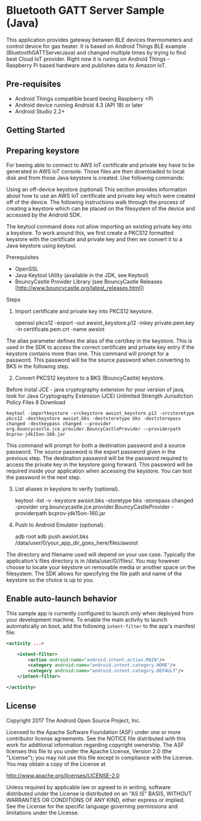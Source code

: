 # Bluetooth GATT Server Sample (Java)

This application provides gateway between BLE devices thermometers and control device for
gas heater. It is based on Android Things BLE example (BluetoothGATTServerJava) and changed multiple
times by trying to find best Cloud IoT provider.
Right now it is runing on Android Things - Raspberry Pi based hardware and publishes data to
Amazon IoT.

## Pre-requisites

- Android Things compatible board beeing Raspberry <Pi
- Android device running Android 4.3 (API 18) or later
- Android Studio 2.2+

## Getting Started


## Preparing keystore

For beeing able to connect to AWS IoT certificate and private key have to be generated in
AWS IoT console. Those files are then downloaded to local disk and from those Java keystore is
created. Use following commands:

Using an off-device keystore (optional)
This section provides information about how to use an AWS IoT certificate and private key which were
created off of the device. The following instructions walk through the process of creating a keystore
which can be placed on the filesystem of the device and accessed by the Android SDK.

The keytool command does not allow importing an existing private key into a keystore. To work around
this, we first create a PKCS12 formatted keystore with the certificate and private key and then we
convert it to a Java keystore using keytool.

Prerequisites

 - OpenSSL
 - Java Keytool Utility (available in the JDK, see Keytool)
 - BouncyCastle Provider Library (see BouncyCastle Releases [http://www.bouncycastle.org/latest_releases.html])

Steps

1. Import certificate and private key into PKCS12 keystore.


    openssl pkcs12 -export -out awsiot_keystore.p12 -inkey private.pem.key -in certificate.pem.crt -name awsiot


The alias parameter defines the alias of the cert/key in the keystore. This is used in the SDK to
access the correct certificate and private key entry if the keystore contains more than one.
This command will prompt for a password. This password will be the source password when converting
to BKS in the following step.

2. Convert PKCS12 keystore to a BKS (BouncyCastle) keystore.

Before instal JCE - java cryptography extension for your version of java, look for
Java Cryptography Extension (JCE) Unlimited Strength Jurisdiction Policy Files 8 Download


    keytool -importkeystore -srckeystore awsiot_keystore.p12 -srcstoretype pkcs12 -destkeystore awsiot.bks -deststoretype bks -deststorepass changed -destkeypass changed --provider org.bouncycastle.jce.provider.BouncyCastleProvider -–providerpath bcprov-jdk15on-160.jar
 
This command will prompt for both a destination password and a source password. The source password
is the export password given in the previous step. The destination password will be the password
required to access the private key in the keystore going forward. This password will be required
inside your application when accessing the keystore. You can test the password in the next step.

3. List aliases in keystore to verify (optional).


    keytool -list -v -keystore awsiot.bks -storetype bks -storepass changed -provider org.bouncycastle.jce.provider.BouncyCastleProvider -providerpath bcprov-jdk15on-160.jar

4. Push to Android Emulator (optional).


    adb root
    adb push awsiot.bks /data/user/0/your_app_dir_goes_here/files/awsiot

The directory and filename used will depend on your use case. Typically the application's files
directory is in /data/user/0//files/. You may however choose to locate your keystore on removable
media or another space on the filesystem. The SDK allows for specifying the file path and name of
the keystore so the choice is up to you.

## Enable auto-launch behavior

This sample app is currently configured to launch only when deployed from your
development machine. To enable the main activity to launch automatically on boot,
add the following `intent-filter` to the app's manifest file:

```xml
<activity ...>

    <intent-filter>
        <action android:name="android.intent.action.MAIN"/>
        <category android:name="android.intent.category.HOME"/>
        <category android:name="android.intent.category.DEFAULT"/>
    </intent-filter>

</activity>
```

## License

Copyright 2017 The Android Open Source Project, Inc.

Licensed to the Apache Software Foundation (ASF) under one or more contributor
license agreements.  See the NOTICE file distributed with this work for
additional information regarding copyright ownership.  The ASF licenses this
file to you under the Apache License, Version 2.0 (the "License"); you may not
use this file except in compliance with the License.  You may obtain a copy of
the License at

  http://www.apache.org/licenses/LICENSE-2.0

Unless required by applicable law or agreed to in writing, software
distributed under the License is distributed on an "AS IS" BASIS, WITHOUT
WARRANTIES OR CONDITIONS OF ANY KIND, either express or implied.  See the
License for the specific language governing permissions and limitations under
the License.

